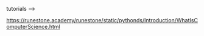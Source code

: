 tutorials -->

https://runestone.academy/runestone/static/pythonds/Introduction/WhatIsComputerScience.html
